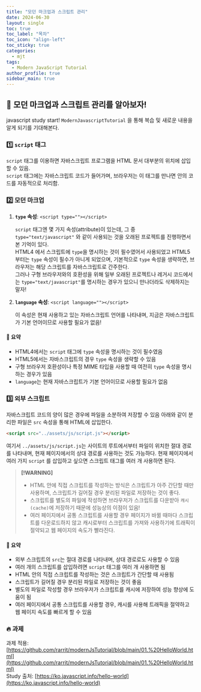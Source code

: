 ```yaml
---
title: "모던 마크업과 스크립트 관리"
date: 2024-06-30
layout: single
toc: true
toc_label: "목차"
toc_icon: "align-left"
toc_sticky: true
categories:
  - mjt
tags:
  - Modern JavaScript Tutorial
author_profile: true
sidebar_main: true
---
```


## :ledger: 모던 마크업과 스크립트 관리를 알아보자!

javascript study start!
`ModernJavascriptTutorial` 을 통해 복습 및 새로운 내용을 알게 되기를 기대해본다.

### :one: `script` 태그
`script` 태그를 이용하면 자바스크립트 프로그램을 HTML 문서 대부분의 위치에 삽입할 수 있음.<br/>
`script` 태그에는 자바스크립트 코드가 들어가며, 브라우저는 이 태그를 만나면 안의 코드를 자동적으로 처리함.

### :two: 모던 마크업

1. **`type` 속성**: `<script type=""></script>`

   `script` 태그엔 몇 가지 속성(attribute)이 있는데, 그 중 `type="text/javascript"` 와 같이 사용되는 것을 오래된 프로젝트를 진행하면서 본 기억이 있다.<br/>
   HTML4 에서 스크립트에 `type`을 명시하는 것이 필수였어서 사용되었고 HTML5 부터는 `type` 속성이 필수가 아니게 되었으며, 기본적으로 `type` 속성을 생략하면, 브라우저는 해당 스크립트를 자바스크립트로 간주한다.<br/>
   그러나 구형 브라우저와의 호환성을 위해 일부 오래된 프로젝트나 레거시 코드에서는 `type="text/javascript"`를 명시하는 경우가 있으니 만나더라도 삭제하지는 말자!

2. **`language` 속성**: `<script language=""></script>`

   이 속성은 현재 사용하고 있는 자바스크립트 언어를 나타내며, 지금은 자바스크립트가 기본 언어이므로 사용할 필요가 없음!

#### :pushpin: 요약
- HTML4에서는 `script` 태그에 `type` 속성을 명시하는 것이 필수였음
- HTML5에서는 자바스크립트의 경우 `type` 속성을 생략할 수 있음
- 구형 브라우저 호환성이나 특정 MIME 타입을 사용할 때 여전히 `type` 속성을 명시하는 경우가 있음
- `language`는 현재 자바스크립트가 기본 언어이므로 사용할 필요가 없음

### :three: 외부 스크립트
자바스크립트 코드의 양이 많은 경우에 파일을 소분하여 저장할 수 있음
아래와 같이 분리한 파일은 `src` 속성을 통해 HTML에 삽입한다.

```html
<script src="../assets/js/script.js"></script>
```

여기서 `../assets/js/script.js`는 사이트의 루트에서부터 파일이 위치한 절대 경로를 나타내며, 현재 페이지에서의 상대 경로를 사용하는 것도 가능하다.
현재 페이지에서 여러 가지 `script` 를 삽입하고 싶으면 스크립트 태그를 여러 개 사용하면 된다.

> **[!WARNING]**<br/>
> - HTML 안에 직접 스크립트를 작성하는 방식은 스크립트가 아주 간단할 때만 사용하며, 스크립트가 길어질 경우 분리된 파일로 저장하는 것이 좋다.  
> - 스크립트를 별도의 파일에 작성하면 브라우저가 스크립트를 다운받아 `캐시(cache)`에 저장하기 때문에 성능상의 이점이 있음!  
> - 여러 페이지에서 공통 스크립트를 사용할 경우 페이지가 바뀔 때마다 스크립트를 다운로드하지 않고 캐시로부터 스크립트를 가져와 사용하기에 트래픽이 절약되고 웹 페이지의 속도가 빨라진다.

#### :pushpin: 요약
- 외부 스크립트의 `src`는 절대 경로를 나타내며, 상대 경로로도 사용할 수 있음
- 여러 개의 스크립트를 삽입하려면 `script` 태그를 여러 개 사용하면 됨
- HTML 안의 직접 스크립트를 작성하는 것은 스크립트가 간단할 때 사용됨
- 스크립트가 길어질 경우 분리된 파일로 저장하는 것이 좋음
- 별도의 파일로 작성할 경우 브라우저가 스크립트를 캐시에 저장하여 성능 향상에 도움이 됨
- 여러 페이지에서 공통 스크립트를 사용할 경우, 캐시를 사용해 트래픽을 절약하고 웹 페이지 속도를 빠르게 할 수 있음

### :fire: 과제
과제 적용: [https://github.com/rarrit/modernJsTutorial/blob/main/01.%20HelloWorld.html](https://github.com/rarrit/modernJsTutorial/blob/main/01.%20HelloWorld.html)<br/>
Study 출처: [https://ko.javascript.info/hello-world](https://ko.javascript.info/hello-world)
